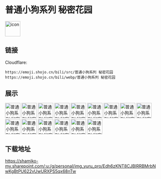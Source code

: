 # 普通小狗系列 秘密花园
<img src="https://emoji.shojo.cn/bili/src/普通小狗系列 秘密花园/icon.png" width="50" height="50" alt="icon">

## 链接
Cloudflare:
```
https://emoji.shojo.cn/bili/src/普通小狗系列 秘密花园
https://emoji.shojo.cn/bili/webp/普通小狗系列 秘密花园
```
## 展示
<img src="https://emoji.shojo.cn/bili/src/普通小狗系列 秘密花园/普通小狗系列 秘密花园-吹唢呐.png" width="50" height="50" alt="普通小狗系列 秘密花园-吹唢呐">
<img src="https://emoji.shojo.cn/bili/src/普通小狗系列 秘密花园/普通小狗系列 秘密花园-木马.png" width="50" height="50" alt="普通小狗系列 秘密花园-木马">
<img src="https://emoji.shojo.cn/bili/src/普通小狗系列 秘密花园/普通小狗系列 秘密花园-委屈.png" width="50" height="50" alt="普通小狗系列 秘密花园-委屈">
<img src="https://emoji.shojo.cn/bili/src/普通小狗系列 秘密花园/普通小狗系列 秘密花园-嗨！老婆.png" width="50" height="50" alt="普通小狗系列 秘密花园-嗨！老婆">
<img src="https://emoji.shojo.cn/bili/src/普通小狗系列 秘密花园/普通小狗系列 秘密花园-比耶.png" width="50" height="50" alt="普通小狗系列 秘密花园-比耶">
<img src="https://emoji.shojo.cn/bili/src/普通小狗系列 秘密花园/普通小狗系列 秘密花园-没眼看.png" width="50" height="50" alt="普通小狗系列 秘密花园-没眼看">
<img src="https://emoji.shojo.cn/bili/src/普通小狗系列 秘密花园/普通小狗系列 秘密花园-送花.png" width="50" height="50" alt="普通小狗系列 秘密花园-送花">
<img src="https://emoji.shojo.cn/bili/src/普通小狗系列 秘密花园/普通小狗系列 秘密花园-生日快乐.png" width="50" height="50" alt="普通小狗系列 秘密花园-生日快乐">
<img src="https://emoji.shojo.cn/bili/src/普通小狗系列 秘密花园/普通小狗系列 秘密花园-盯.png" width="50" height="50" alt="普通小狗系列 秘密花园-盯">
<img src="https://emoji.shojo.cn/bili/src/普通小狗系列 秘密花园/普通小狗系列 秘密花园-贴贴.png" width="50" height="50" alt="普通小狗系列 秘密花园-贴贴">
<img src="https://emoji.shojo.cn/bili/src/普通小狗系列 秘密花园/普通小狗系列 秘密花园-离谱.png" width="50" height="50" alt="普通小狗系列 秘密花园-离谱">
<img src="https://emoji.shojo.cn/bili/src/普通小狗系列 秘密花园/普通小狗系列 秘密花园-迷茫.png" width="50" height="50" alt="普通小狗系列 秘密花园-迷茫">
<img src="https://emoji.shojo.cn/bili/src/普通小狗系列 秘密花园/普通小狗系列 秘密花园-罕见.png" width="50" height="50" alt="普通小狗系列 秘密花园-罕见">
<img src="https://emoji.shojo.cn/bili/src/普通小狗系列 秘密花园/普通小狗系列 秘密花园-黑幕我.png" width="50" height="50" alt="普通小狗系列 秘密花园-黑幕我">
<img src="https://emoji.shojo.cn/bili/src/普通小狗系列 秘密花园/普通小狗系列 秘密花园-我来了.png" width="50" height="50" alt="普通小狗系列 秘密花园-我来了">

## 下载地址

https://shamiko-my.sharepoint.com/:u:/g/personal/img_yuru_pro/Edh6zKNT8CJBlRRBMrbNwKgBtPU622vUwURXPS5qx68nTw